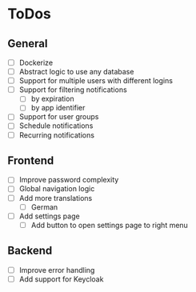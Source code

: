 # ToDos

## General

- [ ] Dockerize
- [ ] Abstract logic to use any database
- [ ] Support for multiple users with different logins
- [ ] Support for filtering notifications
    - [ ] by expiration
    - [ ] by app identifier
- [ ] Support for user groups
- [ ] Schedule notifications
- [ ] Recurring notifications

## Frontend

- [ ] Improve password complexity
- [ ] Global navigation logic
- [ ] Add more translations
    - [ ] German
- [ ] Add settings page
    - [ ] Add button to open settings page to right menu

## Backend

- [ ] Improve error handling
- [ ] Add support for Keycloak
